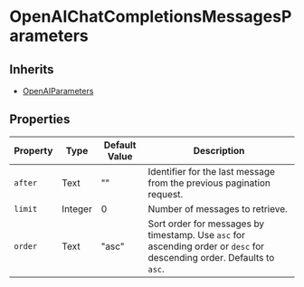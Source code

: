 # OpenAIChatCompletionsMessagesParameters

## Inherits

- [OpenAIParameters](OpenAIParameters.md)

## Properties

| Property | Type  | Default Value | Description |
|----------|-------|---------------|-------------|
| `after`    | Text  | ""            | Identifier for the last message from the previous pagination request. |
| `limit`    | Integer| 0            | Number of messages to retrieve. |
| `order`    | Text  | "asc"         | Sort order for messages by timestamp. Use `asc` for ascending order or `desc` for descending order. Defaults to `asc`. |
